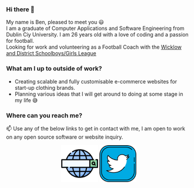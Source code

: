 ### Hi there 👋   
My name is Ben, pleased to meet you :smiley:  
I am a graduate of Computer Applications and Software Engineering from Dublin Ciy University. I am 26 years old with a love of coding and a passion for football.  
Looking for work and volunteering as a Football Coach with the [Wicklow and District Schoolboys/Girls League](http://www.wdsl.ie)
  
### What am I up to outside of work?
- Creating scalable and fully customisable e-commerce websites for start-up clothing brands.
- Planning various ideas that I will get around to doing at some stage in my life 😅  
  
### Where can you reach me?
📫 Use any of the below links to get in contact with me, I am open to work on any open source software or website inquiry.  

<p align="center">
  <a href="https://benjimanclarke.ie"><img src="web-search-engine.png" alt="website icon" width="100" style="padding-right:20; padding-left: 100"/></a>
  <a href="https://twitter.com/benjithedev"><img src="twitter.png" alt="twitter icon" width="100" style="padding-right:20"/></a> 
</p>
<!--
**benji2512/benji2512** is a ✨ _special_ ✨ repository because its `README.md` (this file) appears on your GitHub profile.

Here are some ideas to get you started:
- 👯 I’m looking to collaborate on ...
- 🤔 I’m looking for help with ...
- 💬 Ask me about ...
- 📫 How to reach me: ...
- 😄 Pronouns: ...
- ⚡ Fun fact: ...
-->
